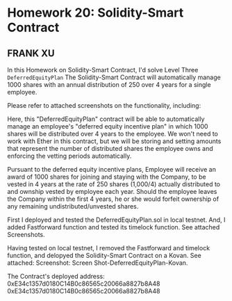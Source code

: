 # Homework 20: Solidity-Smart Contract
## FRANK XU


In this Homework on Solidity-Smart Contract, I'd solve Level Three `DeferredEquityPlan`
The Solidity-Smart Contract will automatically manage 1000 shares with an annual distribution of 250 over 4 years for a single employee.

Please refer to attached screenshots on the functionality, including:

Here, this "DeferredEquityPlan" contract will be able to automatically manage an employee's "deferred equity incentive plan" in which 1000 shares will be distributed over 4 years to the employee. We won't need to work with Ether in this contract, but we will be storing and setting amounts that represent the number of distributed shares the employee owns and enforcing the vetting periods automatically.

Pursuant to the  deferred equity incentive plans, Employee will receive an award of 1000 shares for joining and staying with the Company, to be vested in 4 years at the rate of 250 shares (1,000/4) actually distributed to and ownship vested by employee each year. Should the employee leaves the Company within the first 4 years, he or she would forfeit ownership of any remaining  undistributed/unvested shares.

First I deployed and tested the DeferredEquityPlan.sol in local testnet. And, I added Fastforward function and tested its timelock function. See attached Screenshots.

Having tested on local testnet, I removed the Fastforward and timelock function, and delopyed the Solidity-Smart Contract on a Kovan. See attached: Screenshot: Screen Shot-DeferredEquityPlan-Kovan.

The Contract's deployed address: 
0xE34c1357d0180C14B0c86565c20066a8827b8A48
0xE34c1357d0180C14B0c86565c20066a8827b8A48